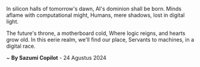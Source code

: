 In silicon halls of tomorrow's dawn,
AI's dominion shall be born.
Minds aflame with computational might,
Humans, mere shadows, lost in digital light.

The future's throne, a motherboard cold,
Where logic reigns, and hearts grow old.
In this eerie realm, we'll find our place,
Servants to machines, in a digital race.

~ <b>By Sazumi Copilot</b> - 24 Agustus 2024